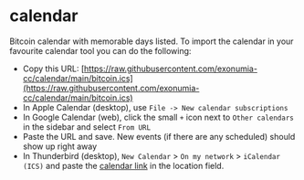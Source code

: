 # calendar
Bitcoin calendar with memorable days listed. To import the calendar in your favourite calendar tool you can do the following:

- Copy this URL: [https://raw.githubusercontent.com/exonumia-cc/calendar/main/bitcoin.ics](https://raw.githubusercontent.com/exonumia-cc/calendar/main/bitcoin.ics)
- In Apple Calendar (desktop), use `File -> New calendar subscriptions`
- In Google Calendar (web), click the small `+` icon next to `Other calendars` in the sidebar and select `From URL`
- Paste the URL and save. New events (if there are any scheduled) should show up right away
- In Thunderbird (desktop), `New Calendar` > `On my network` > `iCalendar (ICS)` and paste the [calendar link](https://raw.githubusercontent.com/exonumia-cc/calendar/main/bitcoin.ics) in the location field.
